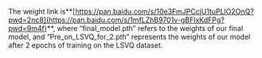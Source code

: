 The weight link is**[https://pan.baidu.com/s/10e3FmJPCcjU1tuPLlO2OnQ?pwd=2nc8](https://pan.baidu.com/s/1mfLZhB9701v-gBFIxKdFPg?pwd=9m4f)**,
where “final_model.pth” refers to the weights of our final model, and “Pre_on_LSVQ_for_2.pth” represents the weights of our model after 2 epochs of training on the LSVQ dataset.

